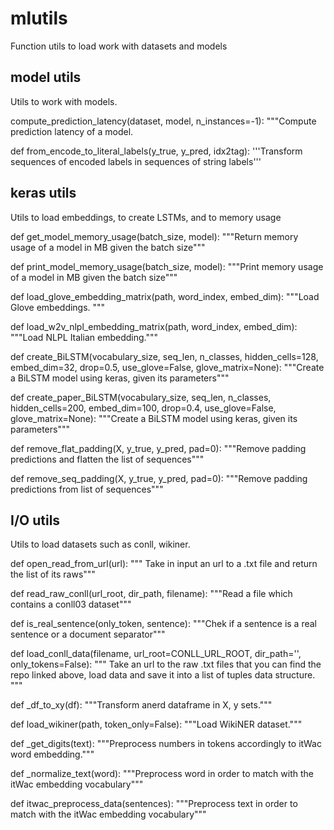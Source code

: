 # mlutils

Function utils to load work with datasets and models

## model utils
Utils to work with models.

compute_prediction_latency(dataset, model, n_instances=-1):
    """Compute prediction latency of a model.

def from_encode_to_literal_labels(y_true, y_pred, idx2tag):
    '''Transform sequences of encoded labels in sequences of string labels'''

## keras utils
Utils to load embeddings, to create LSTMs, and to memory usage 

def get_model_memory_usage(batch_size, model):
    """Return memory usage of a model in MB given the batch size"""

def print_model_memory_usage(batch_size, model):
    """Print memory usage of a model in MB given the batch size"""

def load_glove_embedding_matrix(path, word_index, embed_dim):
    """Load Glove embeddings.    """

def load_w2v_nlpl_embedding_matrix(path, word_index, embed_dim):
    """Load NLPL Italian embedding."""

def create_BiLSTM(vocabulary_size, seq_len, n_classes, hidden_cells=128, 
                  embed_dim=32, drop=0.5, use_glove=False, glove_matrix=None):
    """Create a BiLSTM model using keras, given its parameters"""

def create_paper_BiLSTM(vocabulary_size, seq_len, n_classes, hidden_cells=200, 
                  embed_dim=100, drop=0.4, use_glove=False, glove_matrix=None):
    """Create a BiLSTM model using keras, given its parameters"""

def remove_flat_padding(X, y_true, y_pred, pad=0):
    """Remove padding predictions and flatten the list of sequences"""

def remove_seq_padding(X, y_true, y_pred, pad=0):
    """Remove padding predictions from list of sequences"""

## I/O utils
Utils to load datasets such as conll, wikiner.

def open_read_from_url(url):
    """ Take in input an url to a .txt file and return the list of its raws"""

def read_raw_conll(url_root, dir_path, filename):
    """Read a file which contains a conll03 dataset"""

def is_real_sentence(only_token, sentence):
    """Chek if a sentence is a real sentence or a document separator"""

def load_conll_data(filename, url_root=CONLL_URL_ROOT, dir_path='', 
                    only_tokens=False):
    """ Take an url to the raw .txt files that you can find the repo linked above,
    load data and save it into a list of tuples data structure. """

def _df_to_xy(df):
    """Transform anerd dataframe in X, y sets."""


def load_wikiner(path, token_only=False):
    """Load WikiNER dataset."""

def _get_digits(text):
    """Preprocess numbers in tokens accordingly to itWac word embedding."""

def _normalize_text(word):
    """Preprocess word in order to match with the itWac embedding vocabulary"""

def itwac_preprocess_data(sentences):
    """Preprocess text in order to match with the itWac embedding vocabulary"""